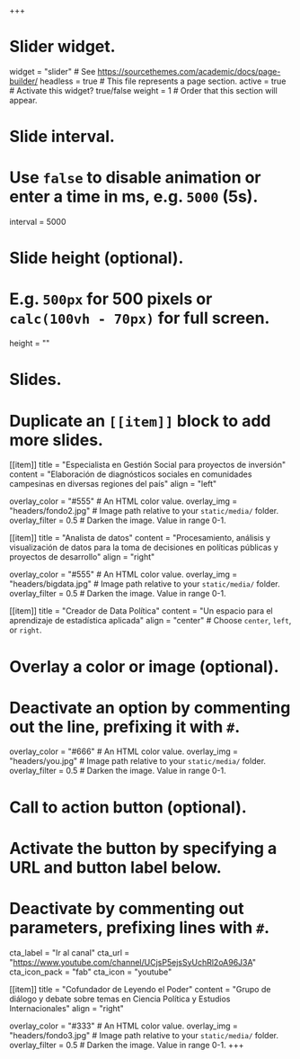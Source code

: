 +++
# Slider widget.
widget = "slider"  # See https://sourcethemes.com/academic/docs/page-builder/
headless = true # This file represents a page section.
active = true  # Activate this widget? true/false
weight = 1  # Order that this section will appear.

# Slide interval.
# Use `false` to disable animation or enter a time in ms, e.g. `5000` (5s).
interval = 5000

# Slide height (optional).
# E.g. `500px` for 500 pixels or `calc(100vh - 70px)` for full screen.
height = ""

# Slides.
# Duplicate an `[[item]]` block to add more slides.
[[item]]
  title = "Especialista en Gestión Social para proyectos de inversión"
  content = "Elaboración de diagnósticos sociales en comunidades campesinas en diversas regiones del país"
  align = "left"

  overlay_color = "#555"  # An HTML color value.
  overlay_img = "headers/fondo2.jpg"  # Image path relative to your `static/media/` folder.
  overlay_filter = 0.5  # Darken the image. Value in range 0-1.

[[item]]
  title = "Analista de datos"
  content = "Procesamiento, análisis y visualización de datos para la toma de decisiones en políticas públicas y proyectos de desarrollo"
  align = "right"

  overlay_color = "#555"  # An HTML color value.
  overlay_img = "headers/bigdata.jpg"  # Image path relative to your `static/media/` folder.
  overlay_filter = 0.5  # Darken the image. Value in range 0-1.

[[item]]
  title = "Creador de Data Política"
  content = "Un espacio para el aprendizaje de estadística aplicada"
  align = "center"  # Choose `center`, `left`, or `right`.

  # Overlay a color or image (optional).
  #   Deactivate an option by commenting out the line, prefixing it with `#`.
  overlay_color = "#666"  # An HTML color value.
  overlay_img = "headers/you.jpg"  # Image path relative to your `static/media/` folder.
  overlay_filter = 0.5  # Darken the image. Value in range 0-1.

  # Call to action button (optional).
  #   Activate the button by specifying a URL and button label below.
  #   Deactivate by commenting out parameters, prefixing lines with `#`.
  cta_label = "Ir al canal"
  cta_url = "https://www.youtube.com/channel/UCjsP5ejsSyUchRl2oA96J3A"
  cta_icon_pack = "fab"
  cta_icon = "youtube"

[[item]]
  title = "Cofundador de Leyendo el Poder"
  content = "Grupo de diálogo y debate sobre temas en Ciencia Política y Estudios Internacionales"
  align = "right"

  overlay_color = "#333"  # An HTML color value.
  overlay_img = "headers/fondo3.jpg"  # Image path relative to your `static/media/` folder.
  overlay_filter = 0.5  # Darken the image. Value in range 0-1.
+++
